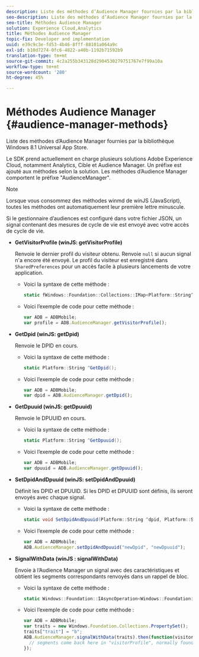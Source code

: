 ```yaml
---
description: Liste des méthodes d’Audience Manager fournies par la bibliothèque Windows 8.1 Universal App Store.
seo-description: Liste des méthodes d’Audience Manager fournies par la bibliothèque Windows 8.1 Universal App Store.
seo-title: Méthodes Audience Manager
solution: Experience Cloud,Analytics
title: Méthodes Audience Manager
topic-fix: Developer and implementation
uuid: e39c9c3e-fd53-4b46-8fff-88101a064a9c
exl-id: b10d7274-0fc6-4822-a40b-1192b71592b9
translation-type: tm+mt
source-git-commit: 4c2a255b343128d2904530279751767e7f99a10a
workflow-type: tm+mt
source-wordcount: '280'
ht-degree: 45%

---
```


# Méthodes Audience Manager {#audience-manager-methods}

Liste des méthodes d’Audience Manager fournies par la bibliothèque Windows 8.1 Universal App Store.

Le SDK prend actuellement en charge plusieurs solutions Adobe Experience Cloud, notamment Analytics, Cible et Audience Manager. Un préfixe est ajouté aux méthodes selon la solution. Les méthodes d’Audience Manager comportent le préfixe &quot;AudienceManager&quot;.

>[!NOTE]
>
>Lorsque vous consommez des méthodes winmd de winJS (JavaScript), toutes les méthodes ont automatiquement leur première lettre minuscule.

Si le gestionnaire d’audiences est configuré dans votre fichier JSON, un signal contenant des mesures de cycle de vie est envoyé avec votre accès de cycle de vie.

* **GetVisitorProfile (winJS: getVisitorProfile)**

   Renvoie le dernier profil du visiteur obtenu. Renvoie `null` si aucun signal n&#39;a encore été envoyé. Le profil du visiteur est enregistré dans `SharedPreferences` pour un accès facile à plusieurs lancements de votre application.

   * Voici la syntaxe de cette méthode :

      ```csharp
      static fWindows::Foundation::Collections::IMap<Platform::String^, Platform::Object^> ^GetVisitorProfile();
      ```

   * Voici l’exemple de code pour cette méthode :

      ```js
      var ADB = ADBMobile; 
      var profile = ADB.AudienceManager.getVisitorProfile();
      ```

* **GetDpid (winJS: getDpid)**

   Renvoie le DPID en cours.

   * Voici la syntaxe de cette méthode :

      ```csharp
      static Platform::String ^GetDpid();
      ```

   * Voici l’exemple de code pour cette méthode :

      ```js
      var ADB = ADBMobile; 
      var dpid = ADB.AudienceManager.getDpid();
      ```

* **GetDpuuid (winJS: getDpuuid)**

   Renvoie le DPUUID en cours.

   * Voici la syntaxe de cette méthode :

      ```csharp
      static Platform::String ^GetDpuuid();
      ```

   * Voici l’exemple de code pour cette méthode :

      ```js
      var ADB = ADBMobile; 
      var dpuuid = ADB.AudienceManager.getDpuuid();
      ```

* **SetDpidAndDpuuid (winJS: setDpidAndDpuuid)**

   Définit les DPID et DPUUID. Si les DPID et DPUUID sont définis, ils seront envoyés avec chaque signal.

   * Voici la syntaxe de cette méthode :

      ```csharp
      static void SetDpidAndDpuuid(Platform::String ^dpid, Platform::String ^dpuuid); 
      ```

   * Voici l’exemple de code pour cette méthode :

      ```js
      var ADB = ADBMobile; 
      ADB.AudienceManager.setDpidAndDpuuid("newDpid", "newDpuuid");
      ```

* **SignalWithData (winJS : signalWithData)**

   Envoie à l’Audience Manager un signal avec des caractéristiques et obtient les segments correspondants renvoyés dans un rappel de bloc.

   * Voici la syntaxe de cette méthode :

      ```csharp
      static Windows::Foundation::IAsyncOperation<Windows::Foundation::Collections::IMap<Platform::String^, Platform::Object> > ^SignalWithData(Windows::Foundation::Collections::IMap<Platform::String^, Platform::Object^> ^data);
      ```

   * Voici l’exemple de code pour cette méthode :

      ```js
      var ADB = ADBMobile; 
      var traits = new Windows.Foundation.Collections.PropertySet(); 
      traits["trait"] = "b"; 
      ADB.AudienceManager.signalWithData(traits).then(function(visitorProfile) { 
        // segments come back here in "visitorProfile", normally found in the "segs" object of your json 
      }); 
      ```
